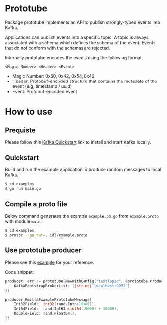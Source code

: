 Prototube
=========

Package prototube implements an API to publish strongly-typed events into Kafka.

Applications can publish events into a specific topic. A topic is always associated with a schema
which defines the schema of the event. Events that do not conform with the schemas are rejected.

Internally prototube encodes the events using the following format:

```
<Magic Number> <Header> <Event>
```

* Magic Number: 0x50, 0x42, 0x54, 0x42
* Header: Protobuf-encoded structure that contains the metadata of the event (e.g, timestamp / uuid)
* Event: Protobuf-encoded event

How to use
==========

Prequiste
---------

Please follow this [Kafka Quickstart](https://kafka.apache.org/quickstart) link to install and start Kafka locally.

Quickstart
---------

Build and run the example application to produce random messages to local Kafka.

```sh
$ cd examples
$ go run main.go
```

Compile a proto file
--------------------

Below command generates the example `example.pb.go` from `example.proto` with module `main`.

```sh
$ cd examples
$ protoc --go_out=. idl/example.proto
```

Use prototube producer
----------------------

Please see this [example](https://github.com/tiantiandas/prototube-go/blob/master/examples/main.go) for your reference.

Code snippet:
```go
producer, err := prototube.NewWithConfig("testTopic", &prototube.ProducerConfig{
	KafkaBootstrapBrokerList: []string{"localhost:9092"},
})

producer.Emit(&ExamplePrototubeMessage{
	Int32Field:  int32(rand.Intn(10000)),
	Int64Field:  rand.Int63n(int64(10000) + 10000),
	DoubleField: rand.Float64(),
})
```
